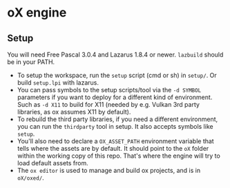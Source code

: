 # oX engine

## Setup

You will need Free Pascal 3.0.4 and Lazarus 1.8.4 or newer. `lazbuild` should be in your PATH.

- To setup the workspace, run the `setup` script (cmd or sh) in `setup/`. Or build `setup.lpi` with lazarus.
- You can pass symbols to the setup scripts/tool via the `-d SYMBOL` parameters if you want to deploy for a different kind of environment. Such as `-d X11` to build for X11 (needed by e.g. Vulkan 3rd party libraries, as ox assumes X11 by default).
- To rebuild the third party libraries, if you need a different environment, you can run the `thirdparty` tool in setup. It also accepts symbols like `setup`.
- You'll also need to declare a `OX_ASSET_PATH` environment variable that tells where the assets are by default. It should point to the `oX` folder within the working copy of this repo. That's where the engine will try to load default assets from.
- The `ox editor` is used to manage and build ox projects, and is in `oX/oxed/`.
